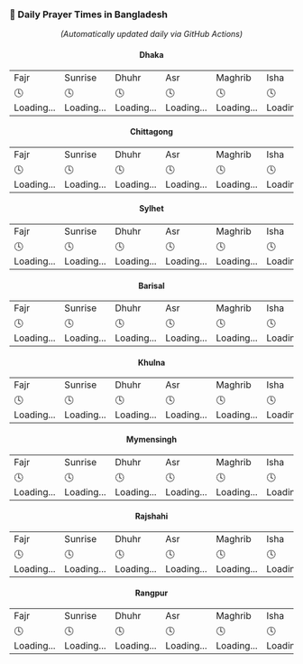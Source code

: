 ### 🕌 Daily Prayer Times in Bangladesh
<p align="center">
  <i>(Automatically updated daily via GitHub Actions)</i>
</p>

<h4 align="center">Dhaka</h4>
<!-- PRAYER-TIME-DHAKA-START -->
<table align="center">
  <tr><td>Fajr</td><td>Sunrise</td><td>Dhuhr</td><td>Asr</td><td>Maghrib</td><td>Isha</td></tr>
  <tr><td>🕓 Loading...</td><td>🕓 Loading...</td><td>🕓 Loading...</td><td>🕓 Loading...</td><td>🕓 Loading...</td><td>🕓 Loading...</td></tr>
</table>
<!-- PRAYER-TIME-DHAKA-END -->

<h4 align="center">Chittagong</h4>
<!-- PRAYER-TIME-CHITTAGONG-START -->
<table align="center">
  <tr><td>Fajr</td><td>Sunrise</td><td>Dhuhr</td><td>Asr</td><td>Maghrib</td><td>Isha</td></tr>
  <tr><td>🕓 Loading...</td><td>🕓 Loading...</td><td>🕓 Loading...</td><td>🕓 Loading...</td><td>🕓 Loading...</td><td>🕓 Loading...</td></tr>
</table>
<!-- PRAYER-TIME-CHITTAGONG-END -->

<h4 align="center">Sylhet</h4>
<!-- PRAYER-TIME-SYLHET-START -->
<table align="center">
  <tr><td>Fajr</td><td>Sunrise</td><td>Dhuhr</td><td>Asr</td><td>Maghrib</td><td>Isha</td></tr>
  <tr><td>🕓 Loading...</td><td>🕓 Loading...</td><td>🕓 Loading...</td><td>🕓 Loading...</td><td>🕓 Loading...</td><td>🕓 Loading...</td></tr>
</table>
<!-- PRAYER-TIME-SYLHET-END -->

<h4 align="center">Barisal</h4>
<!-- PRAYER-TIME-BARISAL-START -->
<table align="center">
  <tr><td>Fajr</td><td>Sunrise</td><td>Dhuhr</td><td>Asr</td><td>Maghrib</td><td>Isha</td></tr>
  <tr><td>🕓 Loading...</td><td>🕓 Loading...</td><td>🕓 Loading...</td><td>🕓 Loading...</td><td>🕓 Loading...</td><td>🕓 Loading...</td></tr>
</table>
<!-- PRAYER-TIME-BARISAL-END -->

<h4 align="center">Khulna</h4>
<!-- PRAYER-TIME-KHULNA-START -->
<table align="center">
  <tr><td>Fajr</td><td>Sunrise</td><td>Dhuhr</td><td>Asr</td><td>Maghrib</td><td>Isha</td></tr>
  <tr><td>🕓 Loading...</td><td>🕓 Loading...</td><td>🕓 Loading...</td><td>🕓 Loading...</td><td>🕓 Loading...</td><td>🕓 Loading...</td></tr>
</table>
<!-- PRAYER-TIME-KHULNA-END -->

<h4 align="center">Mymensingh</h4>
<!-- PRAYER-TIME-MYMENSINGH-START -->
<table align="center">
  <tr><td>Fajr</td><td>Sunrise</td><td>Dhuhr</td><td>Asr</td><td>Maghrib</td><td>Isha</td></tr>
  <tr><td>🕓 Loading...</td><td>🕓 Loading...</td><td>🕓 Loading...</td><td>🕓 Loading...</td><td>🕓 Loading...</td><td>🕓 Loading...</td></tr>
</table>
<!-- PRAYER-TIME-MYMENSINGH-END -->

<h4 align="center">Rajshahi</h4>
<!-- PRAYER-TIME-RAJSHAHI-START -->
<table align="center">
  <tr><td>Fajr</td><td>Sunrise</td><td>Dhuhr</td><td>Asr</td><td>Maghrib</td><td>Isha</td></tr>
  <tr><td>🕓 Loading...</td><td>🕓 Loading...</td><td>🕓 Loading...</td><td>🕓 Loading...</td><td>🕓 Loading...</td><td>🕓 Loading...</td></tr>
</table>
<!-- PRAYER-TIME-RAJSHAHI-END -->

<h4 align="center">Rangpur</h4>
<!-- PRAYER-TIME-RANGPUR-START -->
<table align="center">
  <tr><td>Fajr</td><td>Sunrise</td><td>Dhuhr</td><td>Asr</td><td>Maghrib</td><td>Isha</td></tr>
  <tr><td>🕓 Loading...</td><td>🕓 Loading...</td><td>🕓 Loading...</td><td>🕓 Loading...</td><td>🕓 Loading...</td><td>🕓 Loading...</td></tr>
</table>
<!-- PRAYER-TIME-RANGPUR-END -->